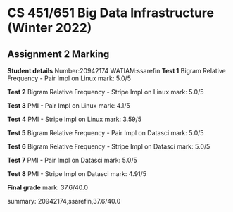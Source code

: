 # CS 451/651 Big Data Infrastructure (Winter 2022)
## Assignment 2 Marking

**Student details**
Number:20942174
WATIAM:ssarefin
**Test 1**
Bigram Relative Frequency - Pair Impl on Linux
mark: 5.0/5

**Test 2**
Bigram Relative Frequency - Stripe Impl on Linux
mark: 5.0/5

**Test 3**
PMI - Pair Impl on Linux
mark: 4.1/5

**Test 4**
PMI - Stripe Impl on Linux
mark: 3.59/5

**Test 5**
Bigram Relative Frequency - Pair Impl on Datasci
mark: 5.0/5

**Test 6**
Bigram Relative Frequency - Stripe Impl on Datasci
mark: 5.0/5

**Test 7**
PMI - Pair Impl on Datasci
mark: 5.0/5

**Test 8**
PMI - Stripe Impl on Datasci
mark: 4.91/5

**Final grade**
mark: 37.6/40.0

summary: 20942174,ssarefin,37.6/40.0
